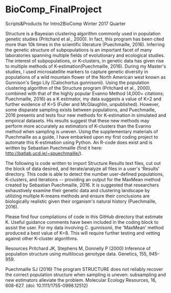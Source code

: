 # BioComp_FinalProject
Scripts&amp;Products for Intro2BioComp Winter 2017 Quarter

Structure is a Bayesian clustering algorithm commonly used in population genetic studies (Pritchard et al., 2000). In fact, this program has been cited more than 10k times in the scientific literature (Puechmaille, 2016). Inferring the genetic structure of subpopulations is an important facet of many laboratories spanning multiple fields of evolutionary and ecological studies. The interest of subpopulations, or K-clusters, in genetic data has given rise to multiple methods of K-estimation(Puechmaille, 2016). During my Master's studies, I used microsatellite markers to capture genetic diversity in populations of a wild mountain flower of the North American west known as Gunnison's Sego Lily (Calochortus gunnisonii). Using the population clustering algorithm of the Structure program (Pritchard et al., 2000), combined with that of the highly popular Evanno Method (4,000+ citations; Puechmaille, 2016) as a K estimator, my data suggests a value of K=2 and further evidence of K=5 (Fuller and McGlaughlin, unpublished). However, some disparate sampling exists between populations, and Puechmaille, 2016 presents and tests four new methods for K-estimation in simulated and empirical datasets. His results suggest that these new methods may perform more accurately as estimators of K-clusters than the Evanno method when sampling is uneven. Using the supplementary materials of Puechmaille as a guide, I have embarked upon my first coding project to automate this K-estimation using Python. An R-code does exist and is written by Sebastian Puechmaille (find it here: http://batlab.ucd.ie/~spuechmaille/).

The following is code written to import Structure Results text files, cut out the block of data desired, and iterate/analyze all files in a user's 'Results' directory. This code is able to detect the number user-defined populations, K-clusters, and iterations -- providing an output for the MaxMean method created by Sebastian Puechmaille, 2016. It is suggested that researchers exhaustively examine their genetic data and clustering landscape by utilizing multiple K-means methods and ensure their conclusions are biologically realistic given their organism's natural history (Puechmaille, 2016).

Please find four compilations of code in this GitHub directory that estimate K. Useful guidance comments have been included in the coding block to assist the user. For my data involving C. gunnisonii, the 'MaxMean' method produced a best value of K=8. This will require further testing and vetting against other K-cluster algorithms.

Resources
Pritchard JK, Stephens M, Donnelly P (2000) Inference of population structure using multilocus genotype data. 
Genetics, 155, 945–959.

Puechmaille SJ (2016) The program STRUCTURE does not reliably recover the correct population structure when sampling is uneven: subsampling and new estimators alleviate the problem. Molecular Ecology Resources, 16, 608-627. (doi: 10.1111/1755-0998.12512)
